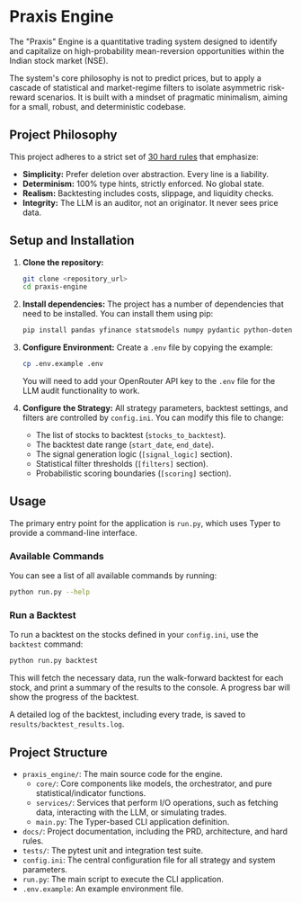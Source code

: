 # Praxis Engine

The "Praxis" Engine is a quantitative trading system designed to identify and capitalize on high-probability mean-reversion opportunities within the Indian stock market (NSE).

The system's core philosophy is not to predict prices, but to apply a cascade of statistical and market-regime filters to isolate asymmetric risk-reward scenarios. It is built with a mindset of pragmatic minimalism, aiming for a small, robust, and deterministic codebase.

## Project Philosophy

This project adheres to a strict set of [30 hard rules](./docs/HARD_RULES.md) that emphasize:
- **Simplicity:** Prefer deletion over abstraction. Every line is a liability.
- **Determinism:** 100% type hints, strictly enforced. No global state.
- **Realism:** Backtesting includes costs, slippage, and liquidity checks.
- **Integrity:** The LLM is an auditor, not an originator. It never sees price data.

## Setup and Installation

1.  **Clone the repository:**
    ```bash
    git clone <repository_url>
    cd praxis-engine
    ```

2.  **Install dependencies:**
    The project has a number of dependencies that need to be installed. You can install them using pip:
    ```bash
    pip install pandas yfinance statsmodels numpy pydantic python-dotenv openai typer pyarrow hurst pytest
    ```

3.  **Configure Environment:**
    Create a `.env` file by copying the example:
    ```bash
    cp .env.example .env
    ```
    You will need to add your OpenRouter API key to the `.env` file for the LLM audit functionality to work.

4.  **Configure the Strategy:**
    All strategy parameters, backtest settings, and filters are controlled by `config.ini`. You can modify this file to change:
    - The list of stocks to backtest (`stocks_to_backtest`).
    - The backtest date range (`start_date`, `end_date`).
    - The signal generation logic (`[signal_logic]` section).
    - Statistical filter thresholds (`[filters]` section).
    - Probabilistic scoring boundaries (`[scoring]` section).


## Usage

The primary entry point for the application is `run.py`, which uses Typer to provide a command-line interface.

### Available Commands

You can see a list of all available commands by running:
```bash
python run.py --help
```

### Run a Backtest

To run a backtest on the stocks defined in your `config.ini`, use the `backtest` command:
```bash
python run.py backtest
```
This will fetch the necessary data, run the walk-forward backtest for each stock, and print a summary of the results to the console. A progress bar will show the progress of the backtest.

A detailed log of the backtest, including every trade, is saved to `results/backtest_results.log`.

## Project Structure

-   `praxis_engine/`: The main source code for the engine.
    -   `core/`: Core components like models, the orchestrator, and pure statistical/indicator functions.
    -   `services/`: Services that perform I/O operations, such as fetching data, interacting with the LLM, or simulating trades.
    -   `main.py`: The Typer-based CLI application definition.
-   `docs/`: Project documentation, including the PRD, architecture, and hard rules.
-   `tests/`: The pytest unit and integration test suite.
-   `config.ini`: The central configuration file for all strategy and system parameters.
-   `run.py`: The main script to execute the CLI application.
-   `.env.example`: An example environment file.
